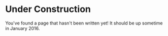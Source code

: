 # Under Construction

You've found a page that hasn't been written yet! It should be up sometime in January 2016.
